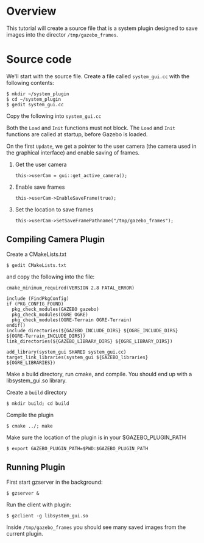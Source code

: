 # Overview

This tutorial will create a source file that is a system plugin designed to save images into the director `/tmp/gazebo_frames`.

# Source code

We'll start with the source file. Create a file called `system_gui.cc` with the following contents:

~~~
$ mkdir ~/system_plugin
$ cd ~/system_plugin
$ gedit system_gui.cc
~~~

Copy the following into `system_gui.cc`

<include from='/#include/' src='http://bitbucket.org/osrf/gazebo/raw/gazebo_4.0/examples/plugins/system_gui_plugin/system_gui.cc' />

Both the `Load` and `Init` functions must not block. The `Load` and `Init` functions are called at startup, before Gazebo is loaded.

On the first `Update`, we get a pointer to the user camera (the camera used in the graphical interface) and enable saving of frames.

1.  Get the user camera

        this->userCam = gui::get_active_camera();
2.  Enable save frames

        this->userCam->EnableSaveFrame(true);
3.  Set the location to save frames

        this->userCam->SetSaveFramePathname("/tmp/gazebo_frames");

## Compiling Camera Plugin

Create a CMakeLists.txt 

~~~
$ gedit CMakeLists.txt 
~~~

and copy the following into the file:

~~~
cmake_minimum_required(VERSION 2.8 FATAL_ERROR)

include (FindPkgConfig)
if (PKG_CONFIG_FOUND)
  pkg_check_modules(GAZEBO gazebo)
  pkg_check_modules(OGRE OGRE)
  pkg_check_modules(OGRE-Terrain OGRE-Terrain)
endif()
include_directories(${GAZEBO_INCLUDE_DIRS} ${OGRE_INCLUDE_DIRS} ${OGRE-Terrain_INCLUDE_DIRS})
link_directories(${GAZEBO_LIBRARY_DIRS} ${OGRE_LIBRARY_DIRS})

add_library(system_gui SHARED system_gui.cc)
target_link_libraries(system_gui ${GAZEBO_libraries} ${OGRE_LIBRARIES})
~~~

Make a build directory, run cmake, and compile. You should end up with a libsystem_gui.so library.

Create a `build` directory

~~~
$ mkdir build; cd build
~~~

Compile the plugin

~~~
$ cmake ../; make
~~~

Make sure the location of the plugin is in your $GAZEBO_PLUGIN_PATH

~~~
$ export GAZEBO_PLUGIN_PATH=$PWD:$GAZEBO_PLUGIN_PATH
~~~

## Running Plugin

First start gzserver in the background:

~~~
$ gzserver &
~~~

Run the client with plugin:

~~~
$ gzclient -g libsystem_gui.so
~~~

Inside `/tmp/gazebo_frames` you should see many saved images from the current plugin.
